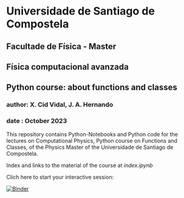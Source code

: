 # Universidade de Santiago de Compostela
## Facultade de Física - Master 
## Física computacional avanzada
## Python course: about functions and classes
### author: X. Cid Vidal, J. A. Hernando
### date  : October 2023


This repository contains Python-Notebooks and Python code for the lectures
on Computational Physics, Python course on Functions and Classes, of the Physics Master of the Universidade de Santiago de Compostela.

Index and links to the material of the course at *index.ipynb*

Clich here to start your interactive session:

[![Binder](https://mybinder.org/badge_logo.svg)](https://mybinder.org/v2/gh/xabiercidvidal/USC-FCA/main)
